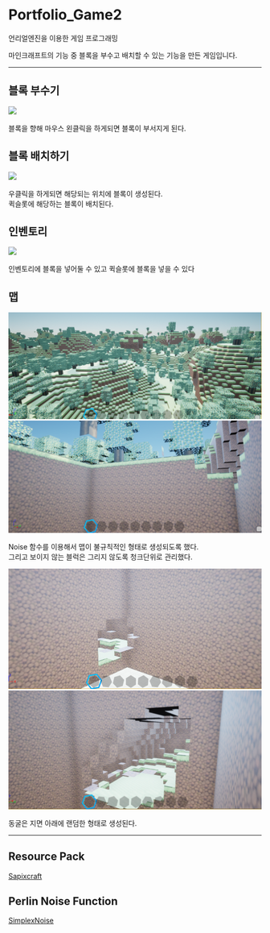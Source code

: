 # Portfolio_Game2
언리얼엔진을 이용한 게임 프로그래밍 <br>

마인크래프트의 기능 중 블록을 부수고 배치할 수 있는 기능을 만든 게임입니다.

---
## 블록 부수기
![](./Image/Destroy.gif)

블록을 향해 마우스 왼클릭을 하게되면 블록이 부서지게 된다.

## 블록 배치하기
![](./Image/Place.gif)

우클릭을 하게되면 해당되는 위치에 블록이 생성된다. <br>
퀵슬롯에 해당하는 블록이 배치된다.

## 인벤토리
![](./Image/Inventory.gif)

인벤토리에 블록을 넣어둘 수 있고 퀵슬롯에 블록을 넣을 수 있다

## 맵
![](./Image/map.png)
![](./Image/map2.png)

Noise 함수를 이용해서 맵이 불규칙적인 형태로 생성되도록 했다.<br>
그리고 보이지 않는 블럭은 그리지 않도록 청크단위로 관리했다.

![](./Image/cave1.png)
![](./Image/cave2.png)

동굴은 지면 아래에 랜덤한 형태로 생성된다.



---

## Resource Pack
[Sapixcraft](https://sapixcraft.com/index)

## Perlin Noise Function
[SimplexNoise](https://github.com/devdad/SimplexNoise)

